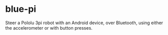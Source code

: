blue-pi
=======

Steer a Pololu 3pi robot with an Android device, over Bluetooth, using either the accelerometer or with button presses.
